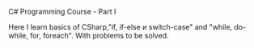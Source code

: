 C# Programming Course - Part I

Here I learn  basics of CSharp,"if, if-else и switch-case" and "while, do-while, for, foreach".
With problems to be solved.
